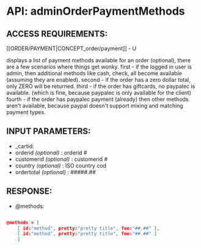 # API: adminOrderPaymentMethods


## ACCESS REQUIREMENTS: ##
[[ORDER/PAYMENT|CONCEPT_order/payment]] - U



displays a list of payment methods available for an order (optional), there are a few scenarios where things
get wonky.
first - if the logged in user is admin, then additional methods like cash, check, all become available (assuming they are
enabled).
second - if the order has a zero dollar total, only ZERO will be returned.
third - if the order has giftcards, no paypalec is available. (which is fine, because paypalec is only available for the client)
fourth - if the order has paypalec payment (already) then other methods aren't available, because paypal doesn't support mixing and matching payment types.


## INPUT PARAMETERS: ##
  * _cartid: 
  * orderid _(optional)_ : orderid #
  * customerid _(optional)_ : customerid #
  * country _(optional)_ : ISO country cod
  * ordertotal _(optional)_ : #####.##

## RESPONSE: ##
  * @methods: 

```json

@methods = [
	[ id:"method", pretty:"pretty title", fee:"##.##" ],
	[ id:"method", pretty:"pretty title", fee:"##.##" ]
	]
```
